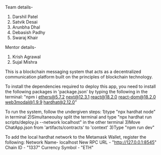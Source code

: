 Team details-
1) Darshil Patel
2) Satvik Desai
3) Arunbha Dhal
4) Debasish Padhy
5) Swaraj Khair

Mentor details-
1) Krish Agrawal
2) Sujal Mishra

This is a blockchain messaging system that acts as a decentralized communication platform built on the principles of blockchain technology.

To install the dependencies required to deploy this app, you need to install the following packages in 'package.json' by typing the following in the terminal:
  "npm i ethers@5.7.2 next@12.3.1 react@18.2.0 react-dom@18.2.0 web3modal@1.9.9 hardhat@2.12.0"
  
To run the system, follow the undergiven steps:
  1)type "npx hardhat node" in terminal
  2)Simultaneoulsy split the terminal and type "npx hardhat run scripts/deploy.js --network localhost" in the other terminal
  3)Move ChatApp.json from 'artifacts/contracts' to 'context'
  3)Type "npm run dev"

To add the local hardhat network to the Metamask Wallet, register the following:
  Network Name- localhost
  New RPC URL - "http://127.0.0.1:8545"
  Chain ID - "1337"
  Currency Symbol - "ETH"
  

